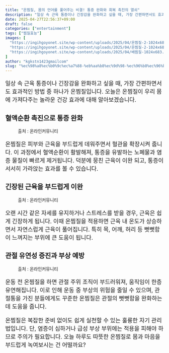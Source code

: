 ```yaml
---
title: "온찜질, 몸의 언어를 풀어주는 비결! 통증 완화와 회복 촉진의 열쇠"
description: "일상 속 근육 통증이나 긴장감을 완화하고 싶을 때, 가장 간편하면서도 효과적인 방법 중 하나가 온찜질입니다. 오늘은 온찜질이 우리 몸에 가져다주는 놀라운 건강 효과에 대해 알아보겠습니다."
date: 2025-04-27T22:56:37+09:00
draft: false
categories: ["entertainment"]
tags: ["찜질효능"]
images: [
  "https://ingihgoyonet.site/wp-content/uploads/2025/04/온찜질-2-1024x683.jpg"
  "https://ingihgoyonet.site/wp-content/uploads/2025/04/온찜질-2-1024x683.png"
  "https://ingihgoyonet.site/wp-content/uploads/2025/04/배찜질-1024x683.png"
]
author: "kgkstn1423gmailcom"
slug: "%ec%98%a8%ec%b0%9c%ec%a7%88-%eb%aa%b8%ec%9d%98-%ec%96%b8%ec%96%b4%eb%a5%bc-%ed%92%80%ec%96%b4%ec%a3%bc%eb%8a%94-%eb%b9%84%ea%b2%b0-%ed%86%b5%ec%a6%9d-%ec%99%84%ed%99%94%ec%99%80-%ed%9a%8c%eb%b3%b5"
---
```


<p style="font-size:18px">일상 속 근육 통증이나 긴장감을 완화하고 싶을 때, 가장 간편하면서도 효과적인 방법 중 하나가 온찜질입니다. 오늘은 온찜질이 우리 몸에 가져다주는 놀라운 건강 효과에 대해 알아보겠습니다.</p> <h2 >혈액순환 촉진으로 통증 완화</h2> <figure ><img src="https://ingihgoyonet.site/wp-content/uploads/2025/04/온찜질-2-1024x683.jpg" alt="" style="aspect-ratio:16/9;object-fit:cover"/><figcaption >출처 : 온라인커뮤니티</figcaption></figure> <p style="font-size:18px">온찜질은 피부와 근육을 부드럽게 데워주면서 혈관을 확장시켜 줍니다. 이 과정에서 혈액순환이 활발해져, 통증을 유발하는 노폐물과 염증 물질이 빠르게 제거됩니다. 덕분에 뭉친 근육이 이완 되고, 통증이 서서히 가라앉는 효과를 볼 수 있습니다.</p> <h2 >긴장된 근육을 부드럽게 이완</h2> <figure ><img src="https://ingihgoyonet.site/wp-content/uploads/2025/04/온찜질-2-1024x683.png" alt="" style="aspect-ratio:16/9;object-fit:cover"/><figcaption >출처 : 온라인커뮤니티</figcaption></figure> <p style="font-size:18px">오랜 시간 같은 자세를 유지하거나 스트레스를 받을 경우, 근육은 쉽게 긴장하게 됩니다. 이때 온찜질을 적용하면 근육 내 온도가 상승하면서 자연스럽게 근육이 풀어집니다. 특히 목, 어깨, 허리 등 뻣뻣함이 느껴지는 부위에 큰 도움이 됩니다.</p> <h2 >관절 유연성 증진과 부상 예방</h2> <figure ><img src="https://ingihgoyonet.site/wp-content/uploads/2025/04/배찜질-1024x683.png" alt="" style="aspect-ratio:16/9;object-fit:cover"/><figcaption >출처 : 온라인커뮤니티</figcaption></figure> <p style="font-size:18px">운동 전 온찜질을 하면 관절 주위 조직이 부드러워져, 움직임이 한층 유연해집니다. 이로 인해 운동 중 부상의 위험을 줄일 수 있으며, 관절통을 가진 분들에게도 꾸준한 온찜질은 관절의 뻣뻣함을 완화하는 데 도움을 줍니다.</p> <p style="font-size:18px">온찜질은 복잡한 준비 없이도 쉽게 실천할 수 있는 훌륭한 자기 관리법입니다. 단, 염증이 심하거나 급성 부상 부위에는 적용을 피해야 하므로 주의가 필요합니다. 오늘 하루도 따뜻한 온찜질로 몸과 마음을 부드럽게 녹여보시는 건 어떨까요?</p>